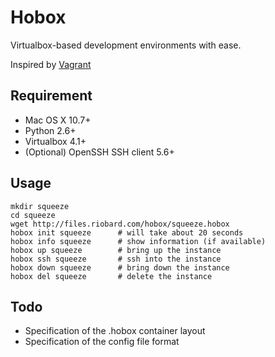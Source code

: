 Hobox
====

Virtualbox-based development environments with ease. 

Inspired by [Vagrant](http://vagrantup.com/)



Requirement
----

* Mac OS X 10.7+
* Python 2.6+
* Virtualbox 4.1+
* (Optional) OpenSSH SSH client 5.6+


Usage
----

    mkdir squeeze
    cd squeeze
    wget http://files.riobard.com/hobox/squeeze.hobox
    hobox init squeeze      # will take about 20 seconds
    hobox info squeeze      # show information (if available)
    hobox up squeeze        # bring up the instance
    hobox ssh squeeze       # ssh into the instance
    hobox down squeeze      # bring down the instance 
    hobox del squeeze       # delete the instance



Todo
----

* Specification of the .hobox container layout
* Specification of the config file format
